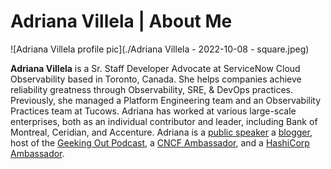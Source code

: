 # Adriana Villela | About Me

![Adriana Villela profile pic](./Adriana Villela - 2022-10-08 - square.jpeg)

**Adriana Villela** is a Sr. Staff Developer Advocate at ServiceNow Cloud Observability based in Toronto, Canada. She helps companies achieve reliability greatness through Observability, SRE, & DevOps practices. Previously, she managed a Platform Engineering team and an Observability Practices team at Tucows. Adriana has worked at various large-scale enterprises, both as an individual contributor and leader, including Bank of Montreal, Ceridian, and Accenture. Adriana is a [public speaker](https://youtube.com/playlist?list=PL2n5EpcOFZftFNYugZ0HgfJ6e-7uDpuwZ&si=bzfblfKr1v0_gMhb) a [blogger](https://adri-v.medium.com), host of the [Geeking Out Podcast](https://bento.me/geekingout), a [CNCF Ambassador](https://www.cncf.io/people/ambassadors/), and a [HashiCorp Ambassador](https://www.hashicorp.com/ambassadors/directory?q=Villela).

